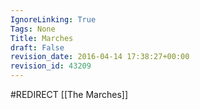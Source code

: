 ```yaml
---
IgnoreLinking: True
Tags: None
Title: Marches
draft: False
revision_date: 2016-04-14 17:38:27+00:00
revision_id: 43209
---
```


#REDIRECT [[The Marches]]